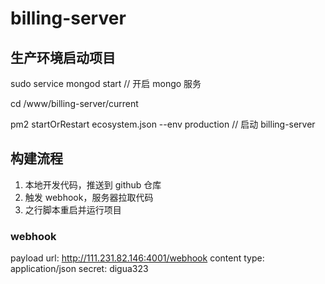 # billing-server

## 生产环境启动项目

sudo service mongod start // 开启 mongo 服务

cd /www/billing-server/current

pm2 startOrRestart ecosystem.json --env production // 启动 billing-server

## 构建流程

1. 本地开发代码，推送到 github 仓库
2. 触发 webhook，服务器拉取代码
3. 之行脚本重启并运行项目

### webhook

payload url: http://111.231.82.146:4001/webhook
content type: application/json
secret: digua323
